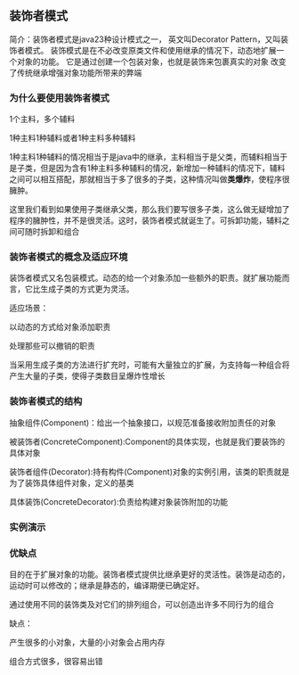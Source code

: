 ## 装饰者模式

简介：装饰者模式是java23种设计模式之一， 英文叫Decorator Pattern，又叫装饰者模式。 装饰模式是在不必改变原类文件和使用继承的情况下，动态地扩展一个对象的功能。 它是通过创建一个包装对象，也就是装饰来包裹真实的对象 改变了传统继承增强对象功能所带来的弊端



### 为什么要使用装饰者模式

1个主料，多个辅料

1种主料1种辅料或者1种主料多种辅料

1种主料1种辅料的情况相当于是java中的继承，主料相当于是父类，而辅料相当于是子类，但是因为含有1种主料多种辅料的情况，新增加一种辅料的情况下，辅料之间可以相互搭配，那就相当于多了很多的子类，这种情况叫做**类爆炸**，使程序很臃肿。

这里我们看到如果使用子类继承父类，那么我们要写很多子类，这么做无疑增加了程序的臃肿性，并不是很灵活。这时，装饰者模式就诞生了。可拆卸功能，辅料之间可随时拆卸和组合



### 装饰者模式的概念及适应环境

装饰者模式又名包装模式。动态的给一个对象添加一些额外的职责。就扩展功能而言，它比生成子类的方式更为灵活。

适应场景：

以动态的方式给对象添加职责

处理那些可以撤销的职责

当采用生成子类的方法进行扩充时，可能有大量独立的扩展，为支持每一种组合将产生大量的子类，使得子类数目呈爆炸性增长

### 装饰者模式的结构

抽象组件(Component)：给出一个抽象接口，以规范准备接收附加责任的对象

被装饰者(ConcreteComponent):Component的具体实现，也就是我们要装饰的具体对象

装饰者组件(Decorator):持有构件(Component)对象的实例引用，该类的职责就是为了装饰具体组件对象，定义的基类

具体装饰(ConcreteDecorator):负责给构建对象装饰附加的功能

### 实例演示



### 优缺点

目的在于扩展对象的功能。装饰者模式提供比继承更好的灵活性。装饰是动态的，运动时可以修改的；继承是静态的，编译期便已确定好。



通过使用不同的装饰类及对它们的排列组合，可以创造出许多不同行为的组合

缺点：

产生很多的小对象，大量的小对象会占用内存

组合方式很多，很容易出错